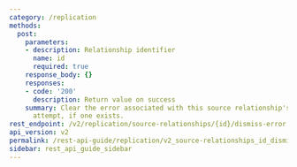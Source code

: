 ```yaml
---
category: /replication
methods:
  post:
    parameters:
    - description: Relationship identifier
      name: id
      required: true
    response_body: {}
    responses:
    - code: '200'
      description: Return value on success
    summary: Clear the error associated with this source relationship's last replication
      attempt, if one exists.
rest_endpoint: /v2/replication/source-relationships/{id}/dismiss-error
api_version: v2
permalink: /rest-api-guide/replication/v2_source-relationships_id_dismiss-error.html
sidebar: rest_api_guide_sidebar
---
```

